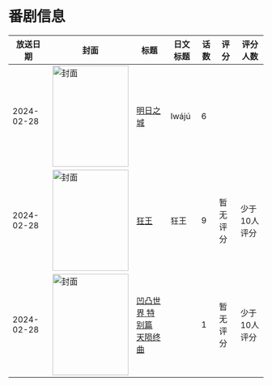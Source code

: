 # 番剧信息

|放送日期|封面|标题|日文标题|话数|评分|评分人数|
|---|---|---|---|---|---|---|
|2024-02-28|<img src="https://lain.bgm.tv/pic/cover/c/c5/f9/484415_bBZ2b.jpg" alt="封面" style="width:150px;height:200px;object-fit:cover;">|[明日之城](https://bangumi.tv/subject/484415)|Iwájú|6|||
|2024-02-28|<img src="https://lain.bgm.tv/pic/cover/c/4e/e5/345831_pj551.jpg" alt="封面" style="width:150px;height:200px;object-fit:cover;">|[狂王](https://bangumi.tv/subject/345831)|狂王|9|暂无评分|少于10人评分|
|2024-02-28|<img src="https://lain.bgm.tv/pic/cover/c/ec/a3/474880_LsyWl.jpg" alt="封面" style="width:150px;height:200px;object-fit:cover;">|[凹凸世界 特别篇 天陨终曲](https://bangumi.tv/subject/474880)||1|暂无评分|少于10人评分|
